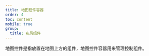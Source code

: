 ```yaml
---
title: 地图控件容器
order: 4
toc: content
mobile: true
group:
  title: 布局组件
---
```


地图控件是指放置在地图上方的组件，地图控件容器用来管理控制组件。

<API hideTitle src='../../../packages/pc/src/layout/MapControl/index.tsx'></API>
